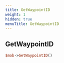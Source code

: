 ```yaml
---
title: GetWaypointID
weight: 1
hidden: true
menuTitle: GetWaypointID
---
```

## GetWaypointID
```perl
$mob->GetWaypointID()
```